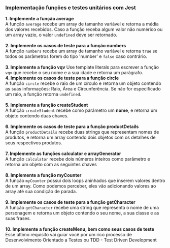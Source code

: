 ### Implementação funções e testes unitários com Jest

**1. Implemente a função average** <br>
A função `average` recebe um array de tamanho variável e retorna a média dos valores recebidos. Caso a função receba algum valor não numérico ou um array vazio, o valor `undefined` deve ser retornado. <br><br>
**2. Implemente os casos de teste para a função numbers**<br>
A função `numbers` recebe um array de tamanho variável e retorna `true` se todos os parâmetros forem do tipo 'number' e `false` caso contrário.<br><br>
**3. Implemente a função vqv**
Use template literals para escrever a função `vqv` que recebe o seu nome e a sua idade e retorna um parágrafo.<br>
**4. Implemente os casos de teste para a função circle** <br>
A função `circle` recebe o raio de um círculo e retorna um objeto contendo as suas informações: Raio, Área e Circunferência. Se não for especificado um raio, a função retorna `undefined`.<br><br>
**5. Implemente a função createStudent**<br>
A função `createStudent` recebe como parâmetro um **nome**, e retorna um objeto contendo duas chaves. <br><br>
**6. Implemente os casos de teste para a função productDetails** <br>
A função `productDetails` recebe duas strings que representam nomes de produtos, e retorna um array contendo dois objetos com os detalhes de seus respectivos produtos.<br><br>
**7. Implemente as funções calculator e arrayGenerator**<br>
A função `calculator` recebe dois números inteiros como parâmetro e retorna um objeto com as seguintes chaves<br><br>
**8. Implemente a função myCounter**<br>
A função `myCounter` possui dois loops aninhados que inserem valores dentro de um array. Como podemos perceber, eles vão adicionando valores ao array até sua condição de parada.<br><br>
**9. Implemente os casos de teste para a função getCharacter** <br>
A função `getCharacter` recebe uma string que representa o nome de uma personagem e retorna um objeto contendo o seu nome, a sua classe e as suas frases. <br><br>
**10. Implemente a função createMenu, bem como seus casos de teste**
<br>Esse último requisito vai guiar você por um rico processo de Desenvolvimento Orientado a Testes ou TDD - Test Driven Development<br><br>

